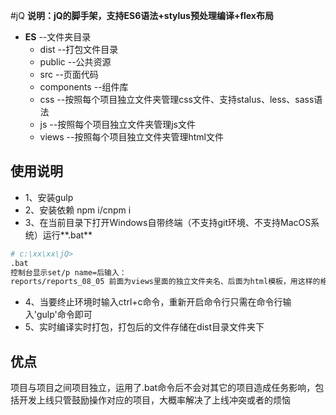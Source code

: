 #jQ
**说明：jQ的脚手架，支持ES6语法+stylus预处理编译+flex布局**


 - **ES** --文件夹目录
    - dist --打包文件目录
    - public --公共资源
    - src --页面代码
    - components --组件库
    - css --按照每个项目独立文件夹管理css文件、支持stalus、less、sass语法
    - js --按照每个项目独立文件夹管理js文件
    - views --按照每个项目独立文件夹管理html文件
    

## 使用说明
- 1、安装gulp 
- 2、安装依赖 npm i/cnpm i
- 3、在当前目录下打开Windows自带终端（不支持git环境、不支持MacOS系统）运行**.bat**
``` bash
# c:\xx\xx\jQ>
.bat
控制台显示set/p name=后输入：
reports/reports_08_05 前面为views里面的独立文件夹名、后面为html模板，用这样的格式就能开启项目的本地环境运行
```
- 4、当要终止环境时输入ctrl+c命令，重新开启命令行只需在命令行输入'gulp'命令即可
- 5、实时编译实时打包，打包后的文件存储在dist目录文件夹下

## 优点
项目与项目之间项目独立，运用了.bat命令后不会对其它的项目造成任务影响，包括开发上线只管鼓励操作对应的项目，大概率解决了上线冲突或者的烦恼
